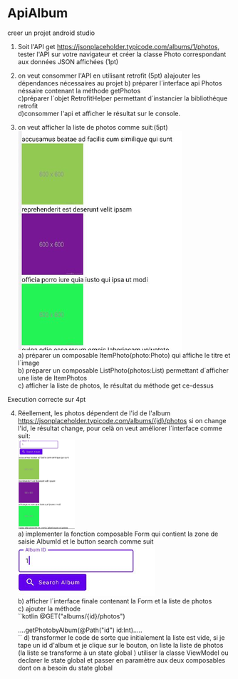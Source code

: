 # ApiAlbum
creer un projet android studio 
1) Soit l'API get https://jsonplaceholder.typicode.com/albums/1/photos, tester l'API sur votre navigateur et créer la classe Photo correspondant aux données JSON affichées (1pt)
2) on veut consommer l'API en utilisant retrofit (5pt)
    a)ajouter les dépendances nécessaires au projet
    b) préparer l´interface api Photos néssaire contenant la méthode getPhotos   
    c)préparer l´objet RetrofitHelper permettant d´instancier la bibliothéque retrofit  
    d)consommer l'api et afficher le résultat sur le console.  
 
 3) on veut afficher la liste de photos comme suit:(5pt)<br/> 
    <img src="https://github.com/mouniraz/ApiAlbum/blob/main/ds.JPG" />
    <br/>
     a) préparer un composable ItemPhoto(photo:Photo) qui affiche le titre et l´image    
     b) préparer un composable ListPhoto(photos:List<Photo>) permettant d´afficher une liste de ItemPhotos  
     c) afficher la liste de photos, le résultat du méthode get ce-dessus    
    
  Execution correcte sur 4pt
    
  4) Réellement, les photos dépendent de l'id de l'album 
    https://jsonplaceholder.typicode.com/albums/{id}/photos
    si on change l'id, le résultat change, pour celà on veut améliorer l´interface comme suit:<br/>
    <img src="https://github.com/mouniraz/ApiAlbum/blob/main/Captureds2.JPG" height="200"/><br/>
    a) implementer la fonction composable Form qui contient la zone de saisie AlbumId et le button search comme suit 
    <img src="https://github.com/mouniraz/ApiAlbum/blob/main/Captureds3.JPG" /><br/>
    b) afficher l´interface finale contenant la Form et la liste de photos    
    c) ajouter la méthode      
       ``kotlin
    @GET("albums/{id}/photos")

        ....getPhotobyAlbum(@Path("id") id:Int).....   
    ´´
    d) transformer le code de sorte que initialement la liste est vide, si je tape un id d'album et je clique sur le bouton, on liste la liste de photos
    (la liste se transforme à un state global )
    utiliser la classe ViewModel ou declarer le state global et passer en paramètre aux deux composables dont on a besoin du state global
